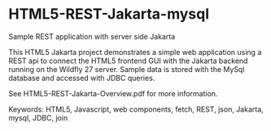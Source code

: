 # HTML5-REST-Jakarta-mysql
Sample REST application with server side Jakarta

This HTML5 Jakarta project demonstrates a simple web application using a REST api to 
connect the HTML5 frontend GUI with the Jakarta backend running on the Wildfly 27 server.
Sample data is stored with the MySql database and accessed with JDBC queries.


See HTML5-REST-Jakarta-Overview.pdf for more information.

Keywords: HTML5, Javascript, web components, fetch, REST, json, Jakarta, mysql, JDBC, join
